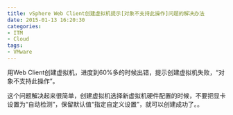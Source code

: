 ```yaml
---
title: vSphere Web Client创建虚拟机提示[对象不支持此操作]问题的解决办法
date: 2015-01-13 16:20:30
categories:
- ITM
- Cloud
tags:
- VMware
---
```

用Web Client创建虚拟机，进度到60%多的时候出错，提示创建虚拟机失败，“对象不支持此操作”。

这个问题解决起来很简单，创建虚拟机选择新虚拟机硬件配置的时候，不要把显卡设置为“自动检测”，保留默认值“指定自定义设置”，就可以创建成功了。。